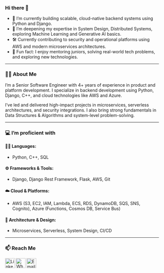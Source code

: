 ### Hi there 👋

- 🔭 I’m currently building scalable, cloud-native backend systems using Python and Django.
- 🌱 I’m deepening my expertise in System Design, Distributed Systems, exploring Machine Learning and Generative AI basics.
- 🛠️ Currently contributing to security and operational platforms using AWS and modern microservices architectures.
- 🧠 Fun fact: I enjoy mentoring juniors, solving real-world tech problems, and exploring new technologies.

---

### 👨‍💻 About Me

I’m a Senior Software Engineer with 4+ years of experience in product and platform development. I specialize in backend development using Python, Django, C++, and cloud technologies like AWS and Azure.

I’ve led and delivered high-impact projects in microservices, serverless architectures, and security integrations. I also bring strong fundamentals in Data Structures & Algorithms and system-level problem-solving.

---

### 💻 I’m proficient with

#### 🧑‍💻 Languages:
- Python, C++, SQL

#### ⚙️ Frameworks & Tools:
- Django, Django Rest Framework, Flask, AWS, Git

#### ☁️ Cloud & Platforms:
- AWS (S3, EC2, IAM, Lambda, ECS, RDS, DynamoDB, SQS, SNS, Cognito), Azure (Functions, Cosmos DB, Service Bus)

#### 🧱 Architecture & Design:
- Microservices, Serverless, System Design, CI/CD

---

### 📫 Reach Me

[<img align="left" alt="LinkedIn" width="32px" src="https://cdn.jsdelivr.net/gh/devicons/devicon/icons/linkedin/linkedin-original.svg" />](https://www.linkedin.com/in/atalbajpai2/)
[<img align="left" alt="WhatsApp" width="32px" src="https://upload.wikimedia.org/wikipedia/commons/6/6b/WhatsApp.svg" />](https://wa.me/9532651810)
[<img align="left" alt="Email" width="32px" src="https://cdn-icons-png.flaticon.com/512/732/732200.png" />](mailto:atalmayank27@gmail.com)

<br><br>


